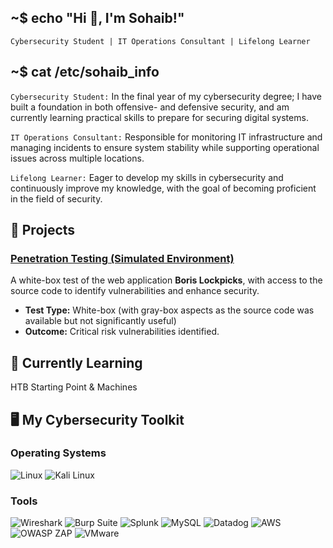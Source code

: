 ## ~$ echo "Hi 👋, I'm Sohaib!"
`Cybersecurity Student | IT Operations Consultant | Lifelong Learner`


## ~$ cat /etc/sohaib_info
`Cybersecurity Student:` In the final year of my cybersecurity degree; I have built a foundation in both offensive- and defensive security, and am currently learning practical skills to prepare for securing digital systems.

`IT Operations Consultant:` Responsible for monitoring IT infrastructure and managing incidents to ensure system stability while supporting operational issues across multiple locations.

`Lifelong Learner:` Eager to develop my skills in cybersecurity and continuously improve my knowledge, with the goal of becoming proficient in the field of security.

## 🚀 Projects

### [Penetration Testing (Simulated Environment)](https://github.com/sohaib2011/pentest-schoolVM)
A white-box test of the web application **Boris Lockpicks**, with access to the source code to identify vulnerabilities and enhance security.
- **Test Type:** White-box (with gray-box aspects as the source code was available but not significantly useful)
- **Outcome:** Critical risk vulnerabilities identified.




## 🌱 Currently Learning
HTB Starting Point & Machines

## 🖥️ My Cybersecurity Toolkit

### Operating Systems
![Linux](https://img.shields.io/badge/Linux-%23FCC624?style=for-the-badge&logo=linux)
![Kali Linux](https://img.shields.io/badge/Kali%20Linux-%23557C94?style=for-the-badge&logo=kalilinux)

### Tools
![Wireshark](https://img.shields.io/badge/wireshark-blue?style=for-the-badge&logo=Wireshark)
![Burp Suite](https://img.shields.io/badge/Burpsuite-%23FF6633?style=for-the-badge&logo=burp%20suite)
![Splunk](https://img.shields.io/badge/Splunk-%231DB954?style=for-the-badge&logo=splunk)
![MySQL](https://img.shields.io/badge/mysql-%234479A1?style=for-the-badge&logo=mysql)
![Datadog](https://img.shields.io/badge/Datadog-%23632CA6?style=for-the-badge&logo=Datadog)
![AWS](https://img.shields.io/badge/AWS-%23232F3E?style=for-the-badge&logo=amazonwebservices)
![OWASP ZAP](https://img.shields.io/badge/OWASP%20ZAP-%2300549E?style=for-the-badge&logo=zap)
![VMware](https://img.shields.io/badge/VMware-%23607078?style=for-the-badge&logo=vmware)

